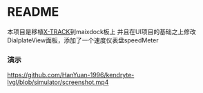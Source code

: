 # README

本项目是移植[X-TRACK](https://github.com/FASTSHIFT/X-TRACK)到maixdock板上
并且在UI项目的基础之上修改DialplateView面板，添加了一个速度仪表盘speedMeter

### 演示
https://github.com/HanYuan-1996/kendryte-lvgl/blob/simulator/screenshot.mp4
